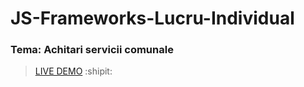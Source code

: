 # JS-Frameworks-Lucru-Individual

### Tema: Achitari servicii comunale

> [LIVE DEMO](https://igorulim.github.io/JS-Frameworks-Lucru-Individual/) :shipit:
